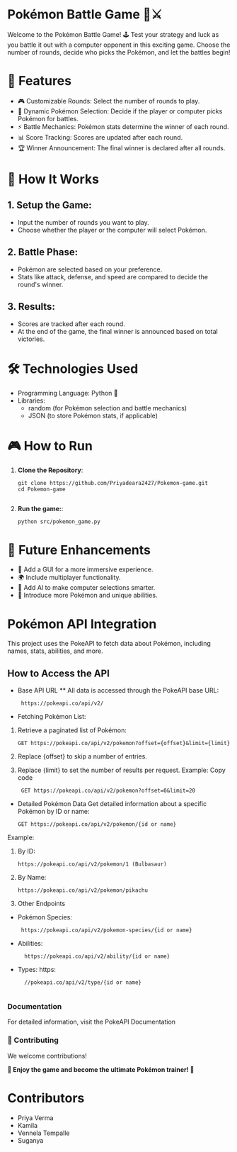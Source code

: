 # Pokémon Battle Game 🐾⚔️
Welcome to the Pokémon Battle Game! 🕹️ Test your strategy and luck as you battle it out with a computer opponent in this exciting game. Choose the number of rounds, decide who picks the Pokémon, and let the battles begin!

# 🌟 Features
* 🎮 Customizable Rounds: Select the number of rounds to play.
* 🤖 Dynamic Pokémon Selection: Decide if the player or computer picks Pokémon for battles.
* ⚡ Battle Mechanics: Pokémon stats determine the winner of each round.
* 📊 Score Tracking: Scores are updated after each round.
* 🏆 Winner Announcement: The final winner is declared after all rounds.

# 🚀 How It Works

## 1. Setup the Game:
* Input the number of rounds you want to play.
* Choose whether the player or the computer will select Pokémon.

## 2. Battle Phase:
* Pokémon are selected based on your preference.
* Stats like attack, defense, and speed are compared to decide the round's winner.

## 3. Results:
* Scores are tracked after each round.
* At the end of the game, the final winner is announced based on total victories.


# 🛠️ Technologies Used
* Programming Language: Python 🐍
* Libraries:
  * random (for Pokémon selection and battle mechanics)
  * JSON (to store Pokémon stats, if applicable)

# 🎮 How to Run
1. **Clone the Repository**: 
   ```shell
   git clone https://github.com/Priyadeara2427/Pokemon-game.git
   cd Pokemon-game


2. **Run the game:**:
   ```shell
   python src/pokemon_game.py

# 🔮 Future Enhancements
* 🎨 Add a GUI for a more immersive experience.
* 🌍 Include multiplayer functionality.
* 🧠 Add AI to make computer selections smarter.
* 🐉 Introduce more Pokémon and unique abilities.

# Pokémon API Integration
This project uses the PokeAPI to fetch data about Pokémon, including names, stats, abilities, and more.

## How to Access the API
* Base API URL
** All data is accessed through the PokeAPI base URL:
   ```shell
    https://pokeapi.co/api/v2/
   
* Fetching Pokémon List:
1. Retrieve a paginated list of Pokémon:
    ```shell
   GET https://pokeapi.co/api/v2/pokemon?offset={offset}&limit={limit}
   
2. Replace {offset} to skip a number of entries.
  
3. Replace {limit} to set the number of results per request.
Example:
Copy code
   ```shell
    GET https://pokeapi.co/api/v2/pokemon?offset=0&limit=20

* Detailed Pokémon Data
Get detailed information about a specific Pokémon by ID or name:
   ```shell
  GET https://pokeapi.co/api/v2/pokemon/{id or name}

Example:
1. By ID:
    ```shell
    https://pokeapi.co/api/v2/pokemon/1 (Bulbasaur)
2. By Name:
    ```shell
    https://pokeapi.co/api/v2/pokemon/pikachu
    
3. Other Endpoints
* Pokémon Species:
   ```shell
    https://pokeapi.co/api/v2/pokemon-species/{id or name}
* Abilities: 
   ```shell
     https://pokeapi.co/api/v2/ability/{id or name}

* Types: https:
    ```shell
      //pokeapi.co/api/v2/type/{id or name}
      
### Documentation
For detailed information, visit the PokeAPI Documentation

### 🤝 Contributing
We welcome contributions! 

**🎉 Enjoy the game and become the ultimate Pokémon trainer! 🎉**

# Contributors
* Priya Verma
* Kamila
* Vennela Tempalle
* Suganya

